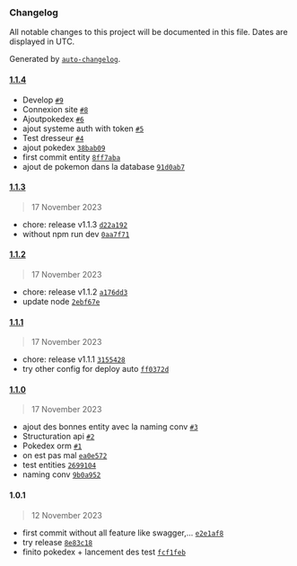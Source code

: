 ### Changelog

All notable changes to this project will be documented in this file. Dates are displayed in UTC.

Generated by [`auto-changelog`](https://github.com/CookPete/auto-changelog).

#### [1.1.4](https://github.com/AlexisDelazzari/API501/compare/1.1.3...1.1.4)

- Develop [`#9`](https://github.com/AlexisDelazzari/API501/pull/9)
- Connexion site [`#8`](https://github.com/AlexisDelazzari/API501/pull/8)
- Ajoutpokedex [`#6`](https://github.com/AlexisDelazzari/API501/pull/6)
- ajout systeme auth with token [`#5`](https://github.com/AlexisDelazzari/API501/pull/5)
- Test dresseur [`#4`](https://github.com/AlexisDelazzari/API501/pull/4)
- ajout pokedex [`38bab09`](https://github.com/AlexisDelazzari/API501/commit/38bab09bfdfa54ad716096466e30d7e1b6e1b74b)
- first commit entity [`8ff7aba`](https://github.com/AlexisDelazzari/API501/commit/8ff7aba1741e581d612b87e435b1741db40d10d0)
- ajout de pokemon dans la database [`91d0ab7`](https://github.com/AlexisDelazzari/API501/commit/91d0ab74738f0ad2ffb443c04c8e2f935df66542)

#### [1.1.3](https://github.com/AlexisDelazzari/API501/compare/1.1.2...1.1.3)

> 17 November 2023

- chore: release v1.1.3 [`d22a192`](https://github.com/AlexisDelazzari/API501/commit/d22a19225d7006ef962f72320d751dde86efb99c)
- without npm run dev [`0aa7f71`](https://github.com/AlexisDelazzari/API501/commit/0aa7f71ea210c301ae038cf1cb81e2d006b2c60d)

#### [1.1.2](https://github.com/AlexisDelazzari/API501/compare/1.1.1...1.1.2)

> 17 November 2023

- chore: release v1.1.2 [`a176dd3`](https://github.com/AlexisDelazzari/API501/commit/a176dd3d9fd5fe30baf5c3bb5ec7b687ce226ab4)
- update node [`2ebf67e`](https://github.com/AlexisDelazzari/API501/commit/2ebf67ec8ac5a1f8d0706584fcaf0b1f9952889e)

#### [1.1.1](https://github.com/AlexisDelazzari/API501/compare/1.1.0...1.1.1)

> 17 November 2023

- chore: release v1.1.1 [`3155428`](https://github.com/AlexisDelazzari/API501/commit/3155428a0eb199187441d0738c579cfcfba977e1)
- try other config for deploy auto [`ff0372d`](https://github.com/AlexisDelazzari/API501/commit/ff0372dd7982ba03d3a03563e622a23c2602f604)

#### [1.1.0](https://github.com/AlexisDelazzari/API501/compare/1.0.1...1.1.0)

> 17 November 2023

- ajout des bonnes entity avec la naming conv [`#3`](https://github.com/AlexisDelazzari/API501/pull/3)
- Structuration api [`#2`](https://github.com/AlexisDelazzari/API501/pull/2)
- Pokedex orm [`#1`](https://github.com/AlexisDelazzari/API501/pull/1)
- on est pas mal [`ea0e572`](https://github.com/AlexisDelazzari/API501/commit/ea0e5726afefd029cc8050e4209f6ebeeab591ed)
- test entities [`2699104`](https://github.com/AlexisDelazzari/API501/commit/269910417db5c3c97c08685855c0714979d36f4a)
- naming conv [`9b0a952`](https://github.com/AlexisDelazzari/API501/commit/9b0a952e9972edeea54b42d315ae159cdd3e6883)

#### 1.0.1

> 12 November 2023

- first commit without all feature like swagger,... [`e2e1af8`](https://github.com/AlexisDelazzari/API501/commit/e2e1af87b95e32ad6e94992883585997dc52a410)
- try release [`8e83c18`](https://github.com/AlexisDelazzari/API501/commit/8e83c18fb241abf7775e58a9437fc86a918d4780)
- finito pokedex + lancement des test [`fcf1feb`](https://github.com/AlexisDelazzari/API501/commit/fcf1febd3cb5ee0f6bc6c5bca49da736b1417368)
